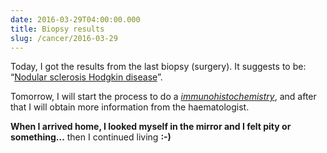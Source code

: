 ```yaml
---
date: 2016-03-29T04:00:00.000
title: Biopsy results
slug: /cancer/2016-03-29
---
```


Today, I got the results from the last biopsy (surgery). It suggests to be: “[Nodular sclerosis Hodgkin disease](http://www.lls.org/lymphoma/hodgkin-lymphoma/diagnosis/hodgkin-lymphoma-subtypes)”.

Tomorrow, I will start the process to do a _[immunohistochemistry](https://en.wikipedia.org/wiki/Immunohistochemistry)_, and after that I will obtain more information from the haematologist.

**When I arrived home, I looked myself in the mirror and I felt pity or something…** then I continued living **:-)**
